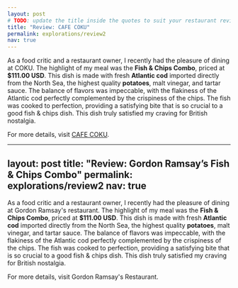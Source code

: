 ```yaml
---
layout: post
# TODO: update the title inside the quotes to suit your restaurant review needs
title: "Review: CAFE COKU"
permalink: explorations/review2
nav: true
---
```



As a food critic and a restaurant owner, I recently had the pleasure of dining at COKU. The highlight of my meal was the **Fish & Chips Combo**, priced at **$111.00 USD**. This dish is made with fresh **Atlantic cod** imported directly from the North Sea, the highest quality **potatoes**, malt vinegar, and tartar sauce. The balance of flavors was impeccable, with the flakiness of the Atlantic cod perfectly complemented by the crispiness of the chips. The fish was cooked to perfection, providing a satisfying bite that is so crucial to a good fish & chips dish. This dish truly satisfied my craving for British nostalgia.

For more details, visit [CAFE COKU](https://allegheny-college-cmpsc-105-spring-2024.github.io/resto-ManasviBantawa/menu).


---
layout: post
title: "Review: Gordon Ramsay’s Fish & Chips Combo"
permalink: explorations/review2
nav: true
---

As a food critic and a restaurant owner, I recently had the pleasure of dining at Gordon Ramsay's restaurant. The highlight of my meal was the **Fish & Chips Combo**, priced at **$111.00 USD**. This dish is made with fresh **Atlantic cod** imported directly from the North Sea, the highest quality **potatoes**, malt vinegar, and tartar sauce. The balance of flavors was impeccable, with the flakiness of the Atlantic cod perfectly complemented by the crispiness of the chips. The fish was cooked to perfection, providing a satisfying bite that is so crucial to a good fish & chips dish. This dish truly satisfied my craving for British nostalgia.

For more details, visit Gordon Ramsay's Restaurant.